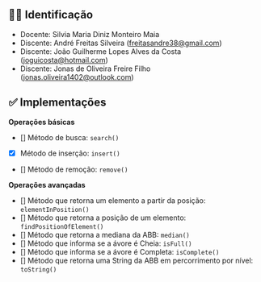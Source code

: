 ## 👨‍🎓 Identificação

- Docente: Silvia Maria Diniz Monteiro Maia
- Discente: André Freitas Silveira (freitasandre38@gmail.com)
- Discente: João Guilherme Lopes Alves da Costa (joguicosta@hotmail.com)
- Discente: Jonas de Oliveira Freire Filho (jonas.oliveira1402@outlook.com)

## ✅ Implementações

**Operações básicas**
- [] Método de busca: `search()`
- [x] Método de inserção: `insert()`
- [] Método de remoção: `remove()`

**Operações avançadas**
- [] Método que retorna um elemento a partir da posição: `elementInPosition()`
- [] Método que retorna a posição de um elemento: `findPositionOfElement()`
- [] Método que retorna a mediana da ABB: `median()`
- [] Método que informa se a ávore é Cheia: `isFull()`
- [] Método que informa se a ávore é Completa: `isComplete()`
- [] Método que retorna uma String da ABB em percorrimento por nível: `toString()`